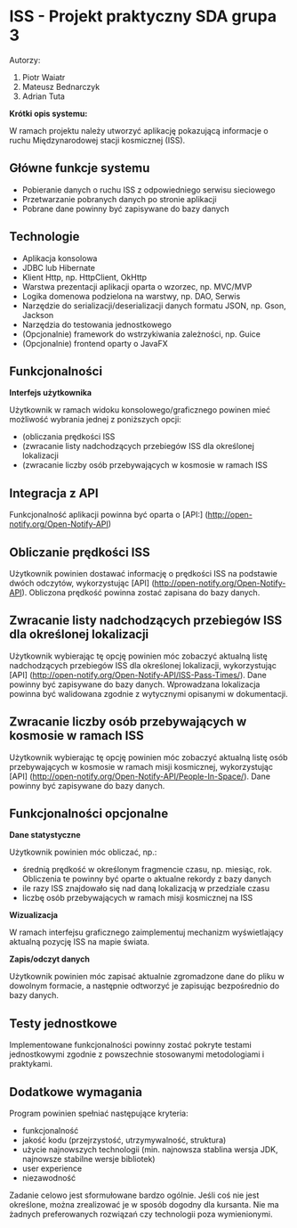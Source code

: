 ISS - Projekt praktyczny SDA grupa 3
========
Autorzy:
1. Piotr Waiatr
2. Mateusz Bednarczyk
3. Adrian Tuta

**Krótki opis systemu:**

W ramach projektu należy utworzyć aplikację pokazującą informacje o ruchu Międzynarodowej stacji kosmicznej (ISS).

## Główne funkcje systemu

* Pobieranie danych o ruchu ISS z odpowiedniego serwisu sieciowego
* Przetwarzanie pobranych danych po stronie aplikacji
* Pobrane dane powinny być zapisywane do bazy danych

## Technologie

* Aplikacja konsolowa
* JDBC lub Hibernate
* Klient Http, np. HttpClient, OkHttp
* Warstwa prezentacji aplikacji oparta o wzorzec, np. MVC/MVP
* Logika domenowa podzielona na warstwy, np. DAO, Serwis
* Narzędzie do serializacji/deserializacji danych formatu JSON, np. Gson, Jackson
* Narzędzia do testowania jednostkowego
* (Opcjonalnie) framework do wstrzykiwania zależności, np. Guice
* (Opcjonalnie) frontend oparty o JavaFX

## Funkcjonalności

**Interfejs użytkownika**

Użytkownik w ramach widoku konsolowego/graficznego powinen mieć możliwość wybrania jednej z poniższych opcji:

* (obliczania prędkości ISS
* (zwracanie listy nadchodzących przebiegów ISS dla określonej lokalizacji
* (zwracanie liczby osób przebywających w kosmosie w ramach ISS

## Integracja z API

Funkcjonalność aplikacji powinna być oparta o [API:] (http://open-notify.org/Open-Notify-API)

## Obliczanie prędkości ISS

Użytkownik powinien dostawać informację o prędkości ISS na podstawie dwóch odczytów, wykorzystując [API] (http://open-notify.org/Open-Notify-API). 
Obliczona prędkość powinna zostać zapisana do bazy danych.

## Zwracanie listy nadchodzących przebiegów ISS dla określonej lokalizacji

Użytkownik wybierając tę opcję powinien móc zobaczyć aktualną listę nadchodzących przebiegów ISS dla określonej lokalizacji, wykorzystując [API] (http://open-notify.org/Open-Notify-API/ISS-Pass-Times/). 
Dane powinny być zapisywane do bazy danych. Wprowadzana lokalizacja powinna być walidowana zgodnie z wytycznymi opisanymi w dokumentacji.

## Zwracanie liczby osób przebywających w kosmosie w ramach ISS

Użytkownik wybierając tę opcję powinien móc zobaczyć aktualną listę osób przebywających w kosmosie w ramach misji kosmicznej, wykorzystując [API] (http://open-notify.org/Open-Notify-API/People-In-Space/). 
Dane powinny być zapisywane do bazy danych.

## Funkcjonalności opcjonalne

**Dane statystyczne**

Użytkownik powinien móc obliczać, np.:

* średnią prędkość w określonym fragmencie czasu, np. miesiąc, rok. Obliczenia te powinny być oparte o aktualne rekordy z bazy danych
* ile razy ISS znajdowało się nad daną lokalizacją w przedziale czasu
* liczbę osób przebywających w ramach misji kosmicznej na ISS

**Wizualizacja**

W ramach interfejsu graficznego zaimplementuj mechanizm wyświetlający aktualną pozycję ISS na mapie świata.

**Zapis/odczyt danych**

Użytkownik powinien móc zapisać aktualnie zgromadzone dane do pliku w dowolnym formacie, a następnie odtworzyć je zapisując bezpośrednio do bazy danych.

## Testy jednostkowe

Implementowane funkcjonalności powinny zostać pokryte testami jednostkowymi zgodnie z powszechnie stosowanymi metodologiami i praktykami.

## Dodatkowe wymagania

Program powinien spełniać następujące kryteria:

* funkcjonalność
* jakość kodu (przejrzystość, utrzymywalność, struktura)
* użycie najnowszych technologii (min. najnowsza stablina wersja JDK, najnowsze stabilne wersje bibliotek)
* user experience
* niezawodność

Zadanie celowo jest sformułowane bardzo ogólnie. Jeśli coś nie jest określone, można zrealizować je w sposób dogodny dla kursanta. 
Nie ma żadnych preferowanych rozwiązań czy technologii poza wymienionymi.

